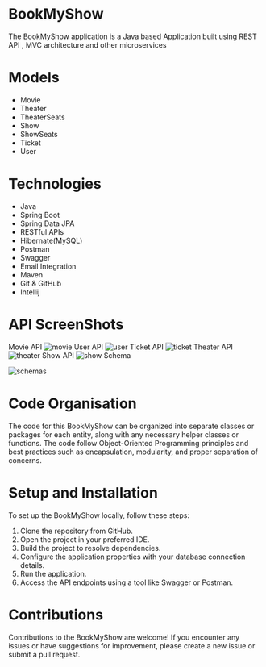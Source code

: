 # BookMyShow 
The BookMyShow application is a Java based Application built using REST API , MVC architecture and other microservices

# Models
* Movie
* Theater
* TheaterSeats
* Show
* ShowSeats
* Ticket
* User

# Technologies 
* Java
* Spring Boot
* Spring Data JPA
* RESTful APIs
* Hibernate(MySQL)
* Postman
* Swagger
* Email Integration
* Maven
* Git & GitHub
* Intellij


# API ScreenShots
Movie API
![movie](https://github.com/svenkatesh009/bookmyshow/assets/117891450/dc5d8590-7bd7-425a-9144-ff7354940600)
User API
![user](https://github.com/svenkatesh009/bookmyshow/assets/117891450/d0c38099-b721-493a-9e59-a2ffa930de0a)
Ticket API
![ticket](https://github.com/svenkatesh009/bookmyshow/assets/117891450/952e3b9c-76c8-4599-9774-4e1405ef9f35)
Theater API
![theater](https://github.com/svenkatesh009/bookmyshow/assets/117891450/4aa60097-f4e8-4f74-8111-bcc37f91f012)
Show API
![show](https://github.com/svenkatesh009/bookmyshow/assets/117891450/c6dc869d-57ed-4475-9e8c-92eca905ef5d)
Schema

![schemas](https://github.com/svenkatesh009/bookmyshow/assets/117891450/62cb5658-9adf-4bf8-b1c9-146249c42019)

# Code Organisation
The code for this BookMyShow can be organized into separate classes or packages for each entity, along with any necessary helper classes or functions. The code follow Object-Oriented Programming principles and best practices such as encapsulation, modularity, and proper separation of concerns.

# Setup and Installation
To set up the BookMyShow locally, follow these steps:

1) Clone the repository from GitHub.
2) Open the project in your preferred IDE.
3) Build the project to resolve dependencies.
4) Configure the application properties with your database connection details.
5) Run the application.
6) Access the API endpoints using a tool like Swagger or Postman.

# Contributions
Contributions to the BookMyShow are welcome! If you encounter any issues or have suggestions for improvement, please create a new issue or submit a pull request.
